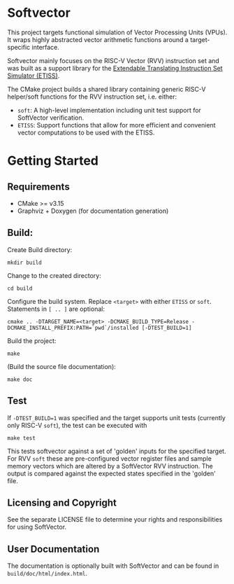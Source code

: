 # Softvector

This project targets functional simulation of Vector Processing Units (VPUs). It wraps highly abstracted vector arithmetic functions around a target-specific interface.

Softvector mainly focuses on the RISC-V Vector (RVV) instruction set and was built as a support library for the [Extendable Translating Instruction Set Simulator (ETISS)](https://github.com/tum-ei-eda/etiss).

The CMake project builds a shared library containing generic RISC-V helper/soft functions for the RVV instruction set, i.e. either:

- `soft`: A high-level implementation including unit test support for SoftVector verification.
- `ETISS`: Support functions that allow for more efficient and convenient vector computations to be used with the ETISS.

# Getting Started

## Requirements

- CMake >= v3.15
- Graphviz + Doxygen (for documentation generation)

## Build:

Create Build directory:

```
mkdir build
```

Change to the created directory:

```
cd build
```

Configure the build system. Replace `<target>` with either `ETISS` or `soft`. Statements in `[ .. ]` are optional:

```
cmake .. -DTARGET_NAME=<target> -DCMAKE_BUILD_TYPE=Release -DCMAKE_INSTALL_PREFIX:PATH=`pwd`/installed [-DTEST_BUILD=1]
```

Build the project:

```
make
```

(Build the source file documentation):

```
make doc
```

## Test

If `-DTEST_BUILD=1` was specified and the target supports unit tests (currently only RISC-V `soft`), the test can be executed with

```
make test
```

This tests softvector against a set of 'golden' inputs for the specified target. For RVV `soft` these are pre-configured vector register files and sample memory vectors which are altered by a SoftVector RVV instruction. The output is compared against the expected states specified in the 'golden' file.


## Licensing and Copyright

See the separate LICENSE file to determine your rights and responsibilities for using SoftVector.

## User Documentation

The documentation is optionally built with SoftVector and can be found in `build/doc/html/index.html`.
